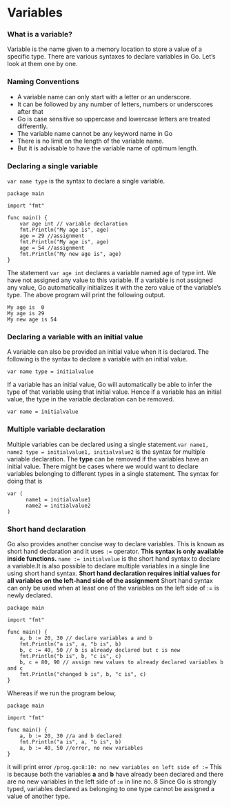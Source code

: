 # Variables

### What is a variable?
Variable is the name given to a memory location to store a value of a specific type. There are various syntaxes to declare variables in Go. Let’s look at them one by one.

### Naming Conventions
- A variable name can only start with a letter or an underscore.
- It can be followed by any number of letters, numbers or underscores after that
- Go is case sensitive so uppercase and lowercase letters are treated differently.
- The variable name cannot be any keyword name in Go
- There is no limit on the length of the variable name.
- But it is advisable to have the variable name of optimum length.

### Declaring a single variable

`var name type` is the syntax to declare a single variable.

```
package main

import "fmt"

func main() {
	var age int // variable declaration
	fmt.Println("My age is", age)
	age = 29 //assignment
	fmt.Println("My age is", age)
	age = 54 //assignment
	fmt.Println("My new age is", age)
}
```
The statement `var age int` declares a variable named age of type int. We have not assigned any value to this variable. If a variable is not assigned any value, Go automatically initializes it with the zero value of the variable’s type.
The above program will print the following output.
```
My age is  0
My age is 29
My new age is 54
```
### Declaring a variable with an initial value
A variable can also be provided an initial value when it is declared. The following is the syntax to declare a variable with an initial value.
```
var name type = initialvalue

```
If a variable has an initial value, Go will automatically be able to infer the type of that variable using that initial value. Hence if a variable has an initial value, the type in the variable declaration can be removed.
```
var name = initialvalue

```
### Multiple variable declaration

Multiple variables can be declared using a single statement.`var name1, name2 type = initialvalue1, initialvalue2` is the syntax for multiple variable declaration.
The **type** can be removed if the variables have an initial value.
There might be cases where we would want to declare variables belonging to different types in a single statement. The syntax for doing that is
```
var (
      name1 = initialvalue1
      name2 = initialvalue2
)
```
### Short hand declaration
Go also provides another concise way to declare variables. This is known as short hand declaration and it uses `:=` operator.
**This syntax is only available inside functions.**
`name := initialvalue` is the short hand syntax to declare a variable.It is also possible to declare multiple variables in a single line using short hand syntax.
**Short hand declaration requires initial values for all variables on the left-hand side of the assignment**
Short hand syntax can only be used when at least one of the variables on the left side of := is newly declared.
```
package main

import "fmt"

func main() {
	a, b := 20, 30 // declare variables a and b
	fmt.Println("a is", a, "b is", b)
	b, c := 40, 50 // b is already declared but c is new
	fmt.Println("b is", b, "c is", c)
	b, c = 80, 90 // assign new values to already declared variables b and c
	fmt.Println("changed b is", b, "c is", c)
}
```
Whereas if we run the program below,
```
package main

import "fmt"

func main() {
	a, b := 20, 30 //a and b declared
	fmt.Println("a is", a, "b is", b)
	a, b := 40, 50 //error, no new variables
}
```
it will print error `/prog.go:8:10: no new variables on left side of :=` This is because both the variables **a** and **b** have already been declared and there are no new variables in the left side of **:=** in line no. 8
Since Go is strongly typed, variables declared as belonging to one type cannot be assigned a value of another type.





